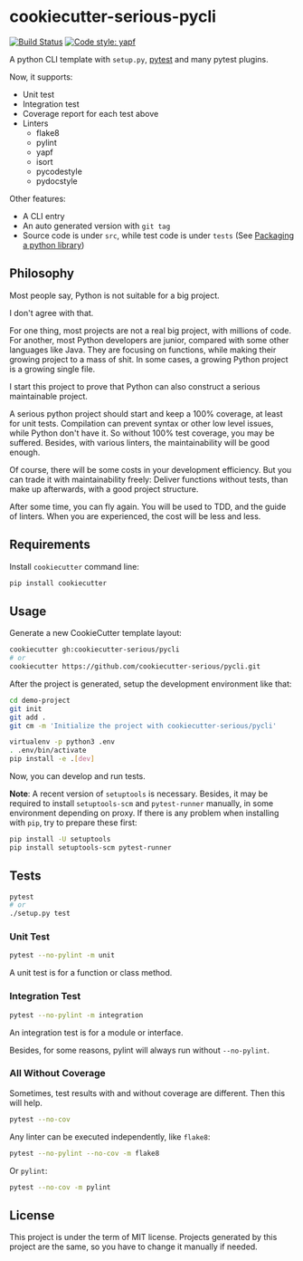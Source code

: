 # cookiecutter-serious-pycli

[![Build Status](https://travis-ci.org/cookiecutter-serious/pycli.svg?branch=master)](https://travis-ci.org/cookiecutter-serious/pycli)
[![Code style: yapf](https://img.shields.io/badge/code%20style-yapf-blue)](https://github.com/google/yapf)

A python CLI template with `setup.py`, [pytest] and many pytest plugins.

Now, it supports:

- Unit test
- Integration test
- Coverage report for each test above
- Linters
    - flake8
    - pylint
    - yapf
    - isort
    - pycodestyle
    - pydocstyle

Other features:

- A CLI entry
- An auto generated version with `git tag`
- Source code is under `src`, while test code is under `tests` (See [Packaging a python library])

[Packaging a python library]:https://blog.ionelmc.ro/2014/05/25/python-packaging/

[pytest]:https://pytest.org/

## Philosophy

Most people say, Python is not suitable for a big project.

I don't agree with that.

For one thing, most projects are not a real big project, with millions of code.
For another, most Python developers are junior, compared with some other languages like Java.
They are focusing on functions, while making their growing project to a mass of shit.
In some cases, a growing Python project is a growing single file.

I start this project to prove that Python can also construct a serious maintainable project.

A serious python project should start and keep a 100% coverage, at least for unit tests.
Compilation can prevent syntax or other low level issues, while Python don't have it.
So without 100% test coverage, you may be suffered.
Besides, with various linters, the maintainability will be good enough.

Of course, there will be some costs in your development efficiency.
But you can trade it with maintainability freely:
Deliver functions without tests, than make up afterwards, with a good project structure.

After some time, you can fly again.
You will be used to TDD, and the guide of linters.
When you are experienced, the cost will be less and less.

## Requirements

Install `cookiecutter` command line:

```sh
pip install cookiecutter
```

## Usage

Generate a new CookieCutter template layout:

```sh
cookiecutter gh:cookiecutter-serious/pycli
# or
cookiecutter https://github.com/cookiecutter-serious/pycli.git
```

After the project is generated, setup the development environment like that:

```sh
cd demo-project
git init
git add .
git cm -m 'Initialize the project with cookiecutter-serious/pycli'

virtualenv -p python3 .env
. .env/bin/activate
pip install -e .[dev]
```

Now, you can develop and run tests.

**Note**: A recent version of `setuptools` is necessary.
Besides, it may be required to install `setuptools-scm` and `pytest-runner` manually,
in some environment depending on proxy.
If there is any problem when installing with `pip`, try to prepare these first:

```sh
pip install -U setuptools
pip install setuptools-scm pytest-runner
```

## Tests

```sh
pytest
# or
./setup.py test
```

### Unit Test

```sh
pytest --no-pylint -m unit
```

A unit test is for a function or class method.

### Integration Test

```sh
pytest --no-pylint -m integration
```

An integration test is for a module or interface.

Besides, for some reasons, pylint will always run without `--no-pylint`.

### All Without Coverage

Sometimes, test results with and without coverage are different.
Then this will help.

```sh
pytest --no-cov
```

Any linter can be executed independently, like `flake8`:

```sh
pytest --no-pylint --no-cov -m flake8
```

Or `pylint`:

```sh
pytest --no-cov -m pylint
```

## License

This project is under the term of MIT license.
Projects generated by this project are the same,
so you have to change it manually if needed.
